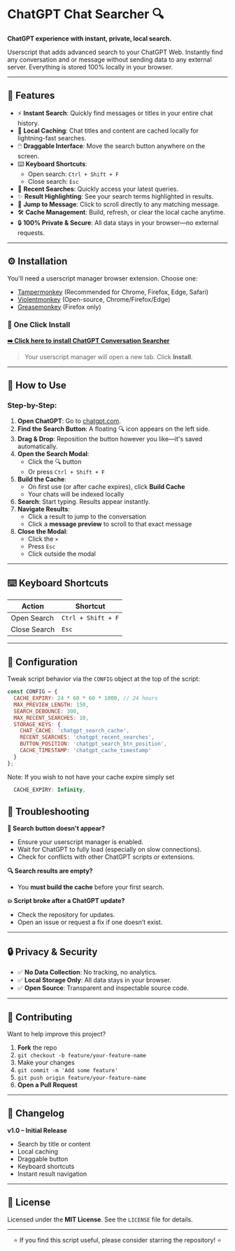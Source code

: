 # ChatGPT Chat Searcher 🔍  
**ChatGPT experience with instant, private, local search.**

Userscript that adds advanced search to your ChatGPT Web. Instantly find any conversation and or message without sending data to any external server. Everything is stored 100% locally in your browser.

---

## 🌟  Features

- ⚡ **Instant Search**: Quickly find messages or titles in your entire chat history.  
- 🧠 **Local Caching**: Chat titles and content are cached locally for lightning-fast searches.  
- 🖱️ **Draggable Interface**: Move the search button anywhere on the screen.  
- ⌨️ **Keyboard Shortcuts**:  
  - Open search: `Ctrl + Shift + F`  
  - Close search: `Esc`  
- 📜 **Recent Searches**: Quickly access your latest queries.  
- ✨ **Result Highlighting**: See your search terms highlighted in results.  
- 🚀 **Jump to Message**: Click to scroll directly to any matching message.   
- 🛠️ **Cache Management**: Build, refresh, or clear the local cache anytime.  
- 🔒 **100% Private & Secure**: All data stays in your browser—no external requests.

---

## ⚙️ Installation

You'll need a userscript manager browser extension. Choose one:

- [Tampermonkey](https://www.tampermonkey.net/) (Recommended for Chrome, Firefox, Edge, Safari)  
- [Violentmonkey](https://violentmonkey.github.io/) (Open-source, Chrome/Firefox/Edge)  
- [Greasemonkey](https://www.greasespot.net/) (Firefox only)

### 🔘  One Click Install

[**➡️ Click here to install ChatGPT Conversation Searcher**](https://raw.githubusercontent.com/HeyItzAine/ChatGPT-Searcher/main/ChatGPT-Search-Tool.user.js
)  
> Your userscript manager will open a new tab. Click **Install**.

---

## 📖 How to Use

### Step-by-Step:

1. **Open ChatGPT**: Go to [chatgpt.com](https://chatgpt.com/).  
2. **Find the Search Button**: A floating 🔍 icon appears on the left side.  
3. **Drag & Drop**: Reposition the button however you like—it's saved automatically.  
4. **Open the Search Modal**:  
   - Click the 🔍 button  
   - Or press `Ctrl + Shift + F`  
5. **Build the Cache**:  
   - On first use (or after cache expires), click **Build Cache**  
   - Your chats will be indexed locally  
6. **Search**: Start typing. Results appear instantly.  
7. **Navigate Results**:  
   - Click a result to jump to the conversation  
   - Click a **message preview** to scroll to that exact message  
8. **Close the Modal**:  
   - Click the `×`  
   - Press `Esc`  
   - Click outside the modal

---

## ⌨️ Keyboard Shortcuts

| Action       | Shortcut           |
|--------------|--------------------|
| Open Search  | `Ctrl + Shift + F` |
| Close Search | `Esc`              |

---

## 🔧 Configuration

Tweak script behavior via the `CONFIG` object at the top of the script:

```js
const CONFIG = {
  CACHE_EXPIRY: 24 * 60 * 60 * 1000, // 24 hours
  MAX_PREVIEW_LENGTH: 150,
  SEARCH_DEBOUNCE: 300,
  MAX_RECENT_SEARCHES: 10,
  STORAGE_KEYS: {
    CHAT_CACHE: 'chatgpt_search_cache',
    RECENT_SEARCHES: 'chatgpt_recent_searches',
    BUTTON_POSITION: 'chatgpt_search_btn_position',
    CACHE_TIMESTAMP: 'chatgpt_cache_timestamp'
  }
};
```
Note: If you wish to not have your cache expire simply set 
```js
  CACHE_EXPIRY: Infinity,
```


## 🚨 Troubleshooting

**🔘 Search button doesn't appear?**

- Ensure your userscript manager is enabled.  
- Wait for ChatGPT to fully load (especially on slow connections).  
- Check for conflicts with other ChatGPT scripts or extensions.

**🔍 Search results are empty?**

- You **must build the cache** before your first search.

**💥 Script broke after a ChatGPT update?**

- Check the repository for updates.  
- Open an issue or request a fix if one doesn’t exist.

---

## 🔒 Privacy & Security

- ✅ **No Data Collection**: No tracking, no analytics.  
- ✅ **Local Storage Only**: All data stays in your browser.  
- ✅ **Open Source**: Transparent and inspectable source code.

---

## 🤝 Contributing

Want to help improve this project?

1. **Fork** the repo  
2. `git checkout -b feature/your-feature-name`  
3. Make your changes  
4. `git commit -m 'Add some feature'`  
5. `git push origin feature/your-feature-name`  
6. **Open a Pull Request**

---

## 📝 Changelog

**v1.0 – Initial Release**  
- Search by title or content  
- Local caching  
- Draggable button  
- Keyboard shortcuts  
- Instant result navigation

---

## 📜 License

Licensed under the **MIT License**. See the `LICENSE` file for details.

---

<div align="center">
  <p>⭐ If you find this script useful, please consider starring the repository! ⭐</p>
</div>
